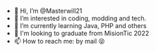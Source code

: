 - 👋 Hi, I’m @Masterwill21
- 👀 I’m interested in coding, modding and tech.
- 🌱 I’m currently learning Java, PHP and others
- 💞️ I'm looking to graduate from MisionTic 2022
- 📫 How to reach me: by mail :stuck_out_tongue_closed_eyes:

<!---
Masterwill21/Masterwill21 is a ✨ special ✨ repository because its `README.md` (this file) appears on your GitHub profile.
You can click the Preview link to take a look at your changes.
--->
